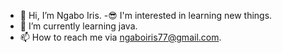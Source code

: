 - 👋 Hi, I’m Ngabo Iris.
-😎 I'm interested in learning new things.
- 🌱 I’m currently learning java.
- 📫 How to reach me via ngaboiris77@gmail.com.

<!---
IrisNgabo/IrisNgabo is a ✨ special ✨ repository because its `README.md` (this file) appears on your GitHub profile.
You can click the Preview link to take a look at your changes.
--->
